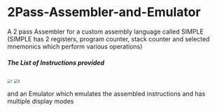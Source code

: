 # 2Pass-Assembler-and-Emulator
A 2 pass Assembler for a custom assembly language called SIMPLE 
(SIMPLE has 2 registers, program counter, stack counter and selected mnemonics which perform various operations)

##### The List of Instructions provided

<img src="C:\Users\Sunny\Desktop\MyGithub\2Pass-Assembler-and-Emulator\instructions & mnemonics used in SIMPLE\1.jpg" alt="1" style="zoom:50%;" />

<img src="C:\Users\Sunny\Desktop\MyGithub\2Pass-Assembler-and-Emulator\instructions & mnemonics used in SIMPLE\2.jpg" alt="2" style="zoom:57%;" />

and an Emulator which emulates the assembled instructions and has multiple display modes
